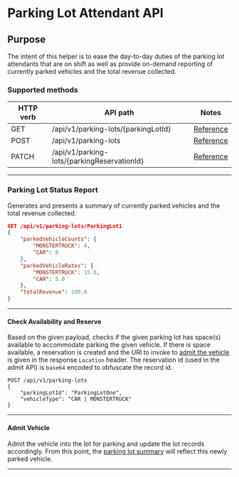 # Parking Lot Attendant API
## Purpose
The intent of this helper is to ease the day-to-day duties of the parking lot attendants that are on shift as well as provide on-demand reporting of currently parked vehicles and the total revenue collected.

### Supported methods
| HTTP verb | API path | Notes |
| --------- | -------- | ----- |
| GET | /api/v1/parking-lots/{parkingLotId} | [Reference](#parking-lot-status-report) |
| POST | /api/v1/parking-lots | [Reference](#check-availability-and-reserve) |
| PATCH | /api/v1/parking-lots/{parkingReservationId} | [Reference](#admit-vehicle) |

----

### Parking Lot Status Report
Generates and presents a summary of currently parked vehicles and the total revenue collected.
``` json
GET /api/v1/parking-lots/ParkingLot1
{
    "parkedVehicleCounts": {
        "MONSTERTRUCK": 4,
        "CAR": 8
    },
    "parkedVehicleRates": {
        "MONSTERTRUCK": 15.0,
        "CAR": 5.0
    },
    "totalRevenue": 100.0
}
```

----

#### Check Availability and Reserve
Based on the given payload, checks if the given parking lot has space(s) available to accommodate parking the given vehicle. If there is space available, a reservation is created and the URI to invoke to [admit the vehicle](#admit-vehicle) is given in the response `Location` header. The reservation id (used in the admit API) is `base64` encoded to obfuscate the record id.
```
POST /api/v1/parking-lots
{
    "parkingLotId": "ParkingLotOne",
    "vehicleType": "CAR | MONSTERTRUCK"
}
```

----

#### Admit Vehicle
Admit the vehicle into the lot for parking and update the lot records accordingly. From this point, the [parking lot summary](#parking-lot-status-report) will reflect this newly parked vehicle.

----